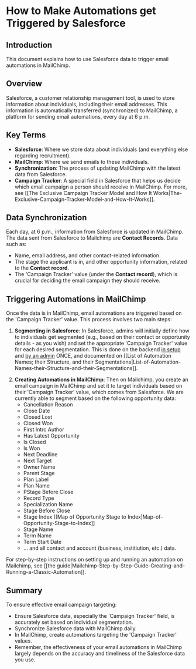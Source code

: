 # How to Make Automations get Triggered by Salesforce

## Introduction
This document explains how to use Salesforce data to trigger email automations in MailChimp.

## Overview
Salesforce, a customer relationship management tool, is used to store information about individuals, including their email addresses. This information is automatically transferred (synchronized) to MailChimp, a platform for sending email automations, every day at 6 p.m.

## Key Terms
- **Salesforce**: Where we store data about individuals (and everything else regarding recruitment).
- **MailChimp**: Where we send emails to these individuals.
- **Synchronization**: The process of updating MailChimp with the latest data from Salesforce.
- **Campaign Tracker**: A special field in Salesforce that helps us decide which email campaign a person should receive in MailChimp. For more, see [[The Exclusive Campaign Tracker Model and How It Works|The-Exclusive-Campaign-Tracker-Model-and-How-It-Works]].

## Data Synchronization
Each day, at 6 p.m., information from Salesforce is updated in MailChimp. The data sent from Salesforce to Mailchimp are **Contact Records**. Data such as:
- Name, email address, and other contact-related information.
- The stage the applicant is in, and other opportunity information, related to the **Contact record**.
- The 'Campaign Tracker' value (under the **Contact record**), which is crucial for deciding the email campaign they should receive.

## Triggering Automations in MailChimp
Once the data is in MailChimp, email automations are triggered based on the 'Campaign Tracker' value. This process involves two main steps:
1. **Segmenting in Salesforce**: In Salesforce, admins will initially define how to individuals get segmented (e.g., based on their contact or opportunity details - as you wish) and set the appropriate 'Campaign Tracker' value for each desired segmentation. This is done on the backend [in setup](https://nec.lightning.force.com/lightning/setup/ObjectManager/Contact/FieldsAndRelationships/00NOj0000001X1x/view) and [by an admin](https://help.salesforce.com/s/articleView?id=sf.customize_formulas.htm&type=5) ONCE, and documented on [[List of Automation Names; their Structure, and their Segmentations|List-of-Automation-Names-their-Structure-and-their-Segmentations]].


<!-- Provide link and screenshot -->
<!-- You have to refer to Salesforce How to documentation - I will link -->


2. **Creating Automations in MailChimp**: Then on Mailchimp, you create an email campaign in MailChimp and set it to target individuals based on their 'Campaign Tracker' value, which comes from Salesforce.
We are currently able to segment based on the following opportunity data:
    * Cancellation Reason
    * Close Date
    * Closed Lost
    * Closed Won
    * First Intrc Author
    * Has Latest Opportunity
    * Is Closed
    * Is Won
    * Next Deadline
    * Next Target
    * Owner Name
    * Parent Stage
    * Plan Label
    * Plan Name
    * PStage Before Close
    * Record Type
    * Specialization Name
    * Stage Before Close
    * Stage Index [[Map of Opportunity Stage to Index|Map-of-Opportunity-Stage-to-Index]]
    * Stage Name
    * Term Name
    * Term Start Date
    * ... and all contact and account (business, institiution, etc.) data.

For step-by-step instructions on setting up and running an automation on Mailchimp, see [[the guide|Mailchimp-Step-by-Step-Guide-Creating-and-Running-a-Classic-Automation]].

## Summary
To ensure effective email campaign targeting:
- Ensure Salesforce data, especially the 'Campaign Tracker' field, is accurately set based on individual segmentation.
- Synchronize Salesforce data with MailChimp daily.
- In MailChimp, create automations targeting the 'Campaign Tracker' values.
- Remember, the effectiveness of your email automations in MailChimp largely depends on the accuracy and timeliness of the Salesforce data you use.
